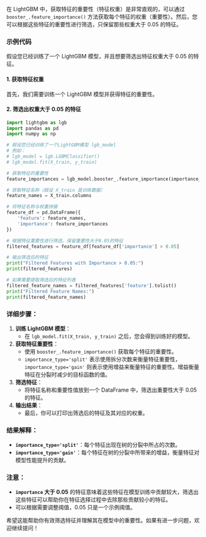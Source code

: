 在 LightGBM 中，获取特征的重要性（特征权重）是非常直观的，可以通过 `booster_.feature_importance()` 方法获取每个特征的权重（重要性）。然后，您可以根据这些特征的重要性进行筛选，只保留那些权重大于 0.05 的特征。

### 示例代码

假设您已经训练了一个 LightGBM 模型，并且想要筛选出特征权重大于 0.05 的特征。

#### 1. 获取特征权重

首先，我们需要训练一个 LightGBM 模型并获得特征的重要性。

#### 2. 筛选出权重大于 0.05 的特征

```python
import lightgbm as lgb
import pandas as pd
import numpy as np

# 假设您已经训练了一个LightGBM模型 lgb_model
# 例如：
# lgb_model = lgb.LGBMClassifier()
# lgb_model.fit(X_train, y_train)

# 获取特征的重要性
feature_importances = lgb_model.booster_.feature_importance(importance_type='split')  # 使用'gain'也可以

# 获取特征名称（假设 X_train 是训练数据）
feature_names = X_train.columns

# 将特征名称与权重拼接
feature_df = pd.DataFrame({
    'feature': feature_names,
    'importance': feature_importances
})

# 根据特征重要性进行筛选，保留重要性大于0.05的特征
filtered_features = feature_df[feature_df['importance'] > 0.05]

# 输出筛选后的特征
print("Filtered Features with Importance > 0.05:")
print(filtered_features)

# 如果需要提取筛选后的特征列表
filtered_feature_names = filtered_features['feature'].tolist()
print("Filtered Feature Names:")
print(filtered_feature_names)
```

### 详细步骤：

1.  **训练 LightGBM 模型**：
    -   在 `lgb_model.fit(X_train, y_train)` 之后，您会得到训练好的模型。
2.  **获取特征重要性**：
    -   使用 `booster_.feature_importance()` 获取每个特征的重要性。
    -   `importance_type='split'` 表示使用拆分次数来衡量特征重要性，`importance_type='gain'` 则表示使用增益来衡量特征的重要性。增益衡量特征在分裂时减少的目标函数的值。
3.  **筛选特征**：
    -   将特征名称和重要性值放到一个 DataFrame 中，筛选出重要性大于 0.05 的特征。
4.  **输出结果**：
    -   最后，你可以打印出筛选后的特征及其对应的权重。

### 结果解释：

-   **`importance_type='split'`**：每个特征出现在树的分裂中所占的次数。
-   **`importance_type='gain'`**：每个特征在树的分裂中所带来的增益，衡量特征对模型性能提升的贡献。

### 注意：

-   **`importance` 大于 0.05** 的特征意味着这些特征在模型训练中贡献较大，筛选出这些特征可以帮助你在特征选择过程中去除那些贡献较小的特征。
-   可以根据需要调整阈值，0.05 只是一个示例阈值。

希望这能帮助你有效筛选特征并理解其在模型中的重要性。如果有进一步问题，欢迎继续提问！